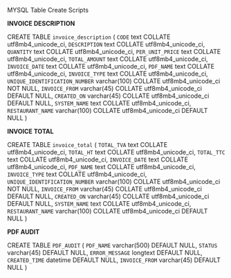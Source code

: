 MYSQL Table Create Scripts

**INVOICE DESCRIPTION** 

CREATE TABLE `invoice_description` (
  `CODE` text COLLATE utf8mb4_unicode_ci,
  `DESCRIPTION` text COLLATE utf8mb4_unicode_ci,
  `QUANTITY` text COLLATE utf8mb4_unicode_ci,
  `PER_UNIT_PRICE` text COLLATE utf8mb4_unicode_ci,
  `TOTAL_AMOUNT` text COLLATE utf8mb4_unicode_ci,
  `INVOICE_DATE` text COLLATE utf8mb4_unicode_ci,
  `PDF_NAME` text COLLATE utf8mb4_unicode_ci,
  `INVOICE_TYPE` text COLLATE utf8mb4_unicode_ci,
  `UNIQUE_IDENTIFICATION_NUMBER` varchar(100) COLLATE utf8mb4_unicode_ci NOT NULL,
  `INVOICE_FROM` varchar(45) COLLATE utf8mb4_unicode_ci DEFAULT NULL,
  `CREATED_ON` varchar(45) COLLATE utf8mb4_unicode_ci DEFAULT NULL,
  `SYSTEM_NAME` text COLLATE utf8mb4_unicode_ci,
  `RESTAURANT_NAME` varchar(100) COLLATE utf8mb4_unicode_ci DEFAULT NULL
)

**INVOICE TOTAL**

CREATE TABLE `invoice_total` (
  `TOTAL_TVA` text COLLATE utf8mb4_unicode_ci,
  `TOTAL_HT` text COLLATE utf8mb4_unicode_ci,
  `TOTAL_TTC` text COLLATE utf8mb4_unicode_ci,
  `INVOICE_DATE` text COLLATE utf8mb4_unicode_ci,
  `PDF_NAME` text COLLATE utf8mb4_unicode_ci,
  `INVOICE_TYPE` text COLLATE utf8mb4_unicode_ci,
  `UNIQUE_IDENTIFICATION_NUMBER` varchar(100) COLLATE utf8mb4_unicode_ci NOT NULL,
  `INVOICE_FROM` varchar(45) COLLATE utf8mb4_unicode_ci DEFAULT NULL,
  `CREATED_ON` varchar(45) COLLATE utf8mb4_unicode_ci DEFAULT NULL,
  `SYSTEM_NAME` text COLLATE utf8mb4_unicode_ci,
  `RESTAURANT_NAME` varchar(100) COLLATE utf8mb4_unicode_ci DEFAULT NULL
)

**PDF AUDIT**

CREATE TABLE `PDF_AUDIT` (
  `PDF_NAME` varchar(500) DEFAULT NULL,
  `STATUS` varchar(45) DEFAULT NULL,
  `ERROR_MESSAGE` longtext DEFAULT NULL,
  `CREATED_TIME` datetime DEFAULT NULL,
  `INVOICE_FROM` varchar(45) DEFAULT NULL
)
